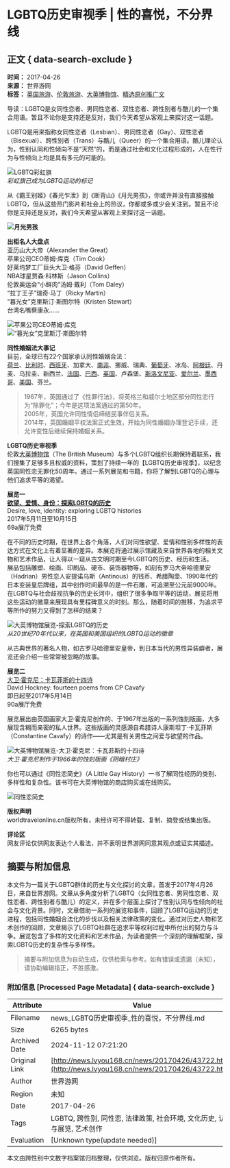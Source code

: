 # LGBTQ历史审视季 | 性的喜悦，不分界线

## 正文 { data-search-exclude }


**时间：** 2017-04-26  
**来源：** 世界游网  
**标签：** [英国旅游](http://lvyou168.cn/search.aspx?tp=1&s=%u82F1%u56FD%u65C5%u6E38)、[伦敦旅游](http://lvyou168.cn/search.aspx?tp=1&s=%u4F26%u6566%u65C5%u6E38)、[大英博物馆](http://lvyou168.cn/search.aspx?tp=1&s=%u5927%u82F1%u535A%u7269%u9986)、[精选原创推广文](http://lvyou168.cn/search.aspx?tp=1&s=%u7CBE%u9009%u539F%u521B%u63A8%u5E7F%u6587)

导读：LGBTQ是女同性恋者、男同性恋者、双性恋者、跨性别者与酷儿的一个集合用语。暂且不论你是支持还是反对，我们今天希望从客观上来探讨这一话题。

LGBTQ是用来指称女同性恋者（Lesbian）、男同性恋者（Gay）、双性恋者（Bisexual）、跨性别者（Trans）与酷儿（Queer）的一个集合用语。酷儿理论认为，性别认同和性倾向不是“天然”的，而是通过社会和文化过程形成的，人在性行为与性倾向上均是具有多元的可能的。

![LGBTQ彩虹旗](http://lvyou168.cn/upload/20170426/181717120.jpg)   
*彩虹旗已成为LGBTQ运动的标记*

从《霸王别姬》《春光乍泄》到《断背山》《月光男孩》，你或许并没有直接接触LGBTQ，但从这些热门影片和社会上的热议，你都或多或少会关注到。暂且不论你是支持还是反对，我们今天希望从客观上来探讨这一话题。

**![月光男孩](http://lvyou168.cn/upload/20170426/182137667.jpg)**

**出柜名人大盘点**   
亚历山大大帝（Alexander the Great）  
苹果公司CEO蒂姆·库克（Tim Cook）  
好莱坞梦工厂巨头大卫·格芬（David Geffen）  
NBA球星贾森·科林斯（Jason Collins）  
伦敦奥运会“小鲜肉”汤姆·戴利（Tom Daley）  
“拉丁王子”瑞奇·马丁（Ricky Martin）  
“暮光女”克里斯汀·斯图尔特（Kristen Stewart）  
台湾名嘴蔡康永……

![苹果公司CEO蒂姆·库克](http://lvyou168.cn/upload/20170426/181825058.jpg)  
![“暮光女”克里斯汀·斯图尔特](http://lvyou168.cn/upload/20170426/181855152.jpg)

**同性婚姻法大事记**  
目前，全球已有22个国家承认同性婚姻合法：  
[荷兰](http://lvyou168.cn/gg-tours)、[比利时](http://lvyou168.cn/gg-tours)、[西班牙](http://lvyou168.cn/valladolid/)、加拿大、[南非](http://lvyou168.cn/hmecraftedholidays/)、挪威、瑞典、[葡萄牙](http://lvyou168.cn/gg-tours)、冰岛、[阿根廷](http://latamsas.com.cn/)、丹麦、乌拉圭、新西兰、[法国](https://www.parispass.com.cn/)、[巴西](http://latamsas.com.cn/)、[英国](http://britishmuseum.org.cn/)、卢森堡、[斯洛文尼亚](http://www.go2slovenia.cn/)、[爱尔兰](http://www.cbntravel.com/)、[墨西哥](http://experienciasxcaret.cn/)、[美国](http://bloomingtonmn.cn/)、芬兰。  
>1967年，英国通过了《性罪行法》，将英格兰和威尔士地区部分同性恋行为“除罪化”；今年是这项法案通过的第50年。  
>2005年，英国允许同性情侣缔结民事伴侣关系。  
>2014年，英国婚姻平权法案正式生效，开始为同性婚姻办理登记手续，还允许变性后继续保持婚姻关系。

**LGBTQ历史审视季**  
伦敦[大英博物馆](http://britishmuseum.org.cn/)（The British Museum）与多个LGBTQ组织长期保持着联系，我们搜集了足够多且权威的资料，策划了持续一年的【LGBTQ历史审视季】，以纪念英国同性恋无罪化50周年。通过一系列展览和书籍，你将了解到LGBTQ的心理与他们追求平等的渴望。

**展览一**  
[**欲望、爱情、身份：探索LGBTQ的历史**](http://britishmuseum.org.cn/exhibition.aspx?id=76)  
Desire, love, identity: exploring LGBTQ histories  
2017年5月11日至10月15日  
69a展厅免费

在不同的历史时期，在世界上各个角落，人们对同性欲望、爱情和性别多样性的表达方式在文化上有着显著的差异。本展览将通过展示馆藏及来自世界各地的相关文物和艺术作品，让人得以一窥从古文明时期至今LGBTQ的历史、经历和生活。  
展品包括雕塑、绘画、印刷品、硬币、装饰器物等，如刻有罗马大帝哈德里安（Hadrian）男性恋人安提诺乌斯（Antinous）的钱币、希腊陶壶、1990年代的日本变装皇后牌组，其中创作时间最早的是一件石雕，可追溯至公元前9000年。  
在LGBTQ与社会歧视抗争的历史长河中，组织了很多争取平等的运动，展览将用这些运动的徽章来展现具有里程碑意义的时刻。那么，随着时间的推移，为追求平等所作的努力又得到了怎样的结果？

![大英博物馆展览-探索LGBTQ的历史](http://lvyou168.cn/upload/20170426/181926886.jpg)  
*从20世纪70年代以来，在英国和美国组织的LGBTQ运动的徽章*

从古典世界的著名人物，如古罗马哈德里安皇帝，到日本当代的男性异装癖者，展览还会介绍一些常常被忽略的故事。

**展览二**  
[大卫·霍克尼：卡瓦菲斯的十四诗](http://britishmuseum.org.cn/exhibition.aspx?id=82)  
David Hockney: fourteen poems from CP Cavafy  
即日起至2017年5月14日  
90a展厅免费

展览展出由英国画家大卫·霍克尼创作的、于1967年出版的一系列蚀刻版画，大多展现含糊而亲密的私人世界。这些版画的灵感源自希腊诗人康斯坦丁·卡瓦菲斯（Constantine Cavafy）的诗作——尤其是有关男性之间爱与欲望的作品。

![大英博物馆展览-大卫·霍克尼：卡瓦菲斯的十四诗](http://lvyou168.cn/upload/20170426/182020355.jpg)  
*大卫·霍克尼制作于1966年的蚀刻版画《阴暗村庄》*

你也可以通过《同性恋简史》（A Little Gay History）一书了解同性经历的类别、多样性和复杂性。该书可在大英博物馆的商店购买或在线购买。

![同性恋简史](http://lvyou168.cn/upload/20170426/182057824.jpg)

**版权声明**  
worldtravelonline.cn版权所有，未经许可不得转载、复制、摘登或结集出版。

**评论区**  
网友评论仅供网友表达个人看法，并不表明世界游网同意其观点或证实其描述。

## 摘要与附加信息

<!-- tcd_abstract -->
本文件为一篇关于LGBTQ群体的历史与文化探讨的文章，首发于2017年4月26日，来自世界游网。文章从多角度分析了LGBTQ（女同性恋者、男同性恋者、双性恋者、跨性别者与酷儿）的定义，并在多个层面上探讨了性别认同与性倾向的社会与文化背景。同时，文章借助一系列的展览和事件，回顾了LGBTQ运动的历史进程，包括同性婚姻合法化的步伐以及相关法律政策的变化。通过对历史人物和艺术创作的回顾，文章揭示了LGBTQ社群在追求平等权利过程中所付出的努力与斗争。展览包含了多样的文化资料和艺术作品，为读者提供一个深刻的理解框架，探索LGBTQ历史的复杂性与多样性。
<!-- tcd_abstract_end -->

> 摘要与附加信息为自动生成，仅供检索与参考。如有错误或遗漏（未知），请协助编辑指正，不胜感激。

### 附加信息 [Processed Page Metadata] { data-search-exclude }

| Attribute       | Value                                  |
|-----------------|----------------------------------------|
| Filename        | news_LGBTQ历史审视季_性的喜悦，不分界线.md                             |
| Size            | 6265 bytes                           |
| Archived Date   | 2024-11-12 07:21:20                             |
| Original Link   | [http://news.lvyou168.cn/news/20170426/43722.html](http://news.lvyou168.cn/news/20170426/43722.html)                       |
| Author          | 世界游网                               |
| Region          | 未知                               |
| Date            | 2017-04-26                                 |
| Tags            | LGBTQ, 跨性别, 同性恋, 法律政策, 社会环境, 文化历史, 认证与展览, 艺术创作                                 |
| Evaluation            | [Unknown type(update needed)]                                 |
<!-- tcd_table_end -->

本文由跨性别中文数字档案馆归档整理，仅供浏览。版权归原作者所有。
